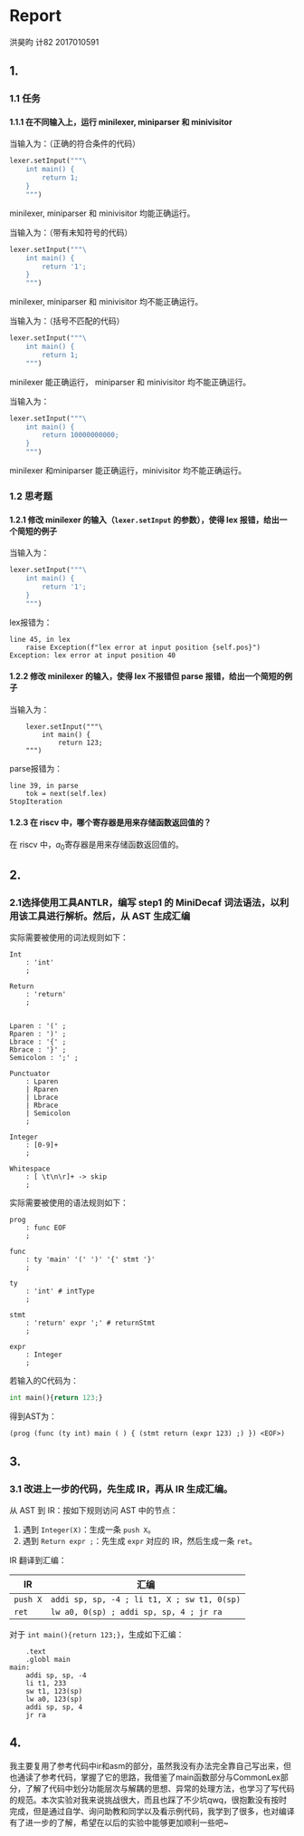 
# Report

洪昊昀    计82    2017010591

## 1.

### 1.1 任务

#### 1.1.1 在不同输入上，运行 minilexer, miniparser 和 minivisitor

当输入为：（正确的符合条件的代码）

```Python
lexer.setInput("""\
    int main() {
        return 1;
    }
    """)
```

minilexer, miniparser 和 minivisitor 均能正确运行。

当输入为：（带有未知符号的代码）

```python
lexer.setInput("""\
    int main() {   	
        return '1';
    }
    """)
```

minilexer, miniparser 和 minivisitor 均不能正确运行。

当输入为：（括号不匹配的代码）

```python
lexer.setInput("""\
    int main() {   	
        return 1;
    """)
```

minilexer 能正确运行， miniparser 和 minivisitor 均不能正确运行。

当输入为：

```python
lexer.setInput("""\
    int main() {   	
        return 10000000000;
    }
    """)
```

minilexer 和miniparser 能正确运行，minivisitor 均不能正确运行。 

### 1.2 思考题

#### 1.2.1 修改 minilexer 的输入（`lexer.setInput` 的参数），使得 lex 报错，给出一个简短的例子

当输入为：

```python
lexer.setInput("""\
    int main() {
        return '1';
    }
    """)
```

lex报错为：

```
line 45, in lex
    raise Exception(f"lex error at input position {self.pos}")
Exception: lex error at input position 40
```

#### 1.2.2 修改 minilexer 的输入，使得 lex 不报错但 parse 报错，给出一个简短的例子

当输入为：

```
    lexer.setInput("""\
        int main() {
            return 123;
    """)
```

parse报错为：

```
line 39, in parse
    tok = next(self.lex)
StopIteration
```

#### 1.2.3 在 riscv 中，哪个寄存器是用来存储函数返回值的？

在 riscv 中，$a_0$寄存器是用来存储函数返回值的。

## 2.

### 2.1选择使用工具ANTLR，编写 step1 的 MiniDecaf 词法语法，以利用该工具进行解析。然后，从 AST 生成汇编

实际需要被使用的词法规则如下：

```
Int
    : 'int'
    ;

Return
    : 'return'
    ;


Lparen : '(' ;
Rparen : ')' ;
Lbrace : '{' ;
Rbrace : '}' ;
Semicolon : ';' ;

Punctuator
    : Lparen
    | Rparen
    | Lbrace
    | Rbrace
    | Semicolon
    ;

Integer
    : [0-9]+
    ;

Whitespace
    : [ \t\n\r]+ -> skip
    ;
```

实际需要被使用的语法规则如下：

```
prog
    : func EOF
    ;

func
    : ty 'main' '(' ')' '{' stmt '}'
    ;

ty
    : 'int' # intType
    ;

stmt
    : 'return' expr ';' # returnStmt
    ;

expr
    : Integer
    ;
```

若输入的C代码为：

```python
int main(){return 123;}
```

得到AST为：

```
(prog (func (ty int) main ( ) { (stmt return (expr 123) ;) }) <EOF>)
```

## 3.

### 3.1 改进上一步的代码，先生成 IR，再从 IR 生成汇编。

从 AST 到 IR：按如下规则访问 AST 中的节点：

1. 遇到 `Integer(X)`：生成一条 `push X`。
2. 遇到 `Return expr ;`：先生成 `expr` 对应的 IR，然后生成一条 `ret`。

IR 翻译到汇编：

| IR       | 汇编                                        |
| -------- | ------------------------------------------- |
| `push X` | `addi sp, sp, -4 ; li t1, X ; sw t1, 0(sp)` |
| `ret`    | `lw a0, 0(sp) ; addi sp, sp, 4 ; jr ra`     |

对于 `int main(){return 123;}`，生成如下汇编：

```
    .text
    .globl main
main:
    addi sp, sp, -4
    li t1, 233
    sw t1, 123(sp)
    lw a0, 123(sp)
    addi sp, sp, 4
    jr ra
```

## 4.

我主要复用了参考代码中ir和asm的部分，虽然我没有办法完全靠自己写出来，但也通读了参考代码，掌握了它的思路，我借鉴了main函数部分与CommonLex部分，了解了代码中划分功能层次与解耦的思想、异常的处理方法，也学习了写代码的规范。本次实验对我来说挑战很大，而且也踩了不少坑qwq，很抱歉没有按时完成，但是通过自学、询问助教和同学以及看示例代码，我学到了很多，也对编译有了进一步的了解，希望在以后的实验中能够更加顺利一些吧~